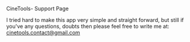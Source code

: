 CineTools- Support Page

I tried hard to make this app very simple and straight forward, but still if you've any questions, doubts then please feel free to write me at: cinetools.contact@gmail.com